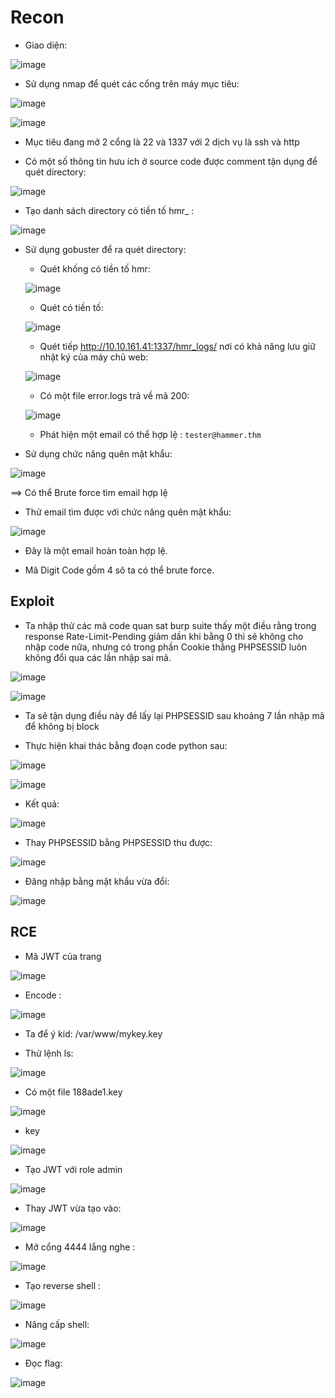 # Recon

- Giao diện:

![image](https://github.com/user-attachments/assets/ac27e222-ca75-421a-8249-ccbee6210328)

- Sử dụng nmap để quét các cổng trên máy mục tiêu:

![image](https://github.com/user-attachments/assets/19f2ac6d-4849-46a9-a499-f871599e4377)

![image](https://github.com/user-attachments/assets/cfc9bed1-0e71-4fa2-ba02-e7f3d9b6d2bc)

- Mục tiêu đang mở 2 cổng là 22 và 1337 với 2 dịch vụ là ssh và http

- Có một số thông tin hưu ích ở source code được comment tận dụng để quét directory:

![image](https://github.com/user-attachments/assets/fe44cd08-0413-48d0-ae81-cab12e8d7942)

- Tạo danh sách directory có tiền tố hmr_ :

![image](https://github.com/user-attachments/assets/9d912a77-e93e-4b24-bd67-cfcb347df5f0)

- Sử dụng gobuster để ra quét directory:

  - Quét khống có tiền tố hmr:

  ![image](https://github.com/user-attachments/assets/363aa2ad-18d1-4d85-98a9-53b236aa26b4)

  - Quét có tiền tố:

  ![image](https://github.com/user-attachments/assets/c4e936ae-02e5-4b6e-814a-aed9af7dfda2)

  - Quét tiếp http://10.10.161.41:1337/hmr_logs/ nơi có khả năng lưu giữ nhật ký của máy chủ web:

  ![image](https://github.com/user-attachments/assets/55ac4160-81b8-4e0b-8993-b75806e3ad7e)

  - Có một file error.logs trả về mã 200:
 
  ![image](https://github.com/user-attachments/assets/00b44867-db95-4a7b-bf54-b4c917386fe2)

  - Phát hiện một email có thể hợp lệ : `tester@hammer.thm`
    
- Sử dụng chức năng quên mật khẩu:

![image](https://github.com/user-attachments/assets/06e94bcf-c31a-4670-8f7b-ae8bbd610a98)

==> Có thể Brute force tìm email hợp lệ

- Thử email tìm được với chức năng quên mật khẩu:

![image](https://github.com/user-attachments/assets/cbc3c9fb-1c7d-4e7f-a207-b4f46fb5b8a0)

- Đây là một email hoàn toàn hợp lệ.

- Mã Digit Code gồm 4 sô ta có thể brute force.

## Exploit

- Ta nhập thử các mã code quan sat burp suite thấy một điều rằng trong response Rate-Limit-Pending giảm dần khi bằng 0 thì sẽ không cho nhập code nữa, nhưng có trong phần Cookie thằng PHPSESSID luôn không đổi qua các lần nhập sai mã.

![image](https://github.com/user-attachments/assets/c0d83fdd-316c-4f33-a533-8b6a3b35825f)

![image](https://github.com/user-attachments/assets/0afaa057-17d6-4dd0-ae0e-3c8a28a64330)


- Ta sẽ tận dụng điều này để lấy lại PHPSESSID sau khoảng 7 lần nhập mã để không bị block

- Thực hiện khai thác bằng đoạn code python sau:

![image](https://github.com/user-attachments/assets/3a0eec2a-e723-4f1e-a58f-48ecc8293904)

![image](https://github.com/user-attachments/assets/c5c93b29-1f40-4e8a-b1d3-1db23209b9e2)

- Kết quả:

![image](https://github.com/user-attachments/assets/6a5ee100-493a-4e92-bbc5-87b8c5c64b9d)

- Thay PHPSESSID bằng PHPSESSID thu được:

![image](https://github.com/user-attachments/assets/025270fe-172a-4d60-9f3d-2281bda14a62)

- Đăng nhập bằng mật khẩu vừa đổi:

![image](https://github.com/user-attachments/assets/32b2a66d-5cc6-435f-a079-9f4984f86d2a)

## RCE

- Mã JWT của trang

![image](https://github.com/user-attachments/assets/fef57dfa-69da-4f43-b03a-ce7026499750)

- Encode :

![image](https://github.com/user-attachments/assets/7db3402c-7f69-4fcf-9652-6a7ce35f4c1c)

- Ta để ý kid: /var/www/mykey.key

- Thử lệnh ls:

![image](https://github.com/user-attachments/assets/3f4c7e79-33d9-4c4f-85b9-36613e7e46a4)

- Có một file 188ade1.key

![image](https://github.com/user-attachments/assets/d745ddf0-d815-4f11-b506-2dda9c91b248)

- key

![image](https://github.com/user-attachments/assets/65523c81-626f-4fa7-ad57-e22098627145)

- Tạo JWT với role admin
  
![image](https://github.com/user-attachments/assets/bc2e372e-be98-4d32-b58d-6b5f726b5108)

- Thay JWT vừa tạo vào:

![image](https://github.com/user-attachments/assets/9ec53ae7-d51b-424a-837f-b0ede1985cac)

- Mở cổng 4444 lắng nghe :

![image](https://github.com/user-attachments/assets/9afcb8f8-5465-45fe-914b-7653662ed5cb)

- Tạo reverse shell :

![image](https://github.com/user-attachments/assets/98cbb757-49b8-4ebb-b718-c40812d962e3)

- Nâng cấp shell:

![image](https://github.com/user-attachments/assets/86b9f9b2-027d-4dc4-8459-1a9ef38dbf30)

- Đọc flag:

![image](https://github.com/user-attachments/assets/4da56046-055c-4115-8344-f14610494a7a)
